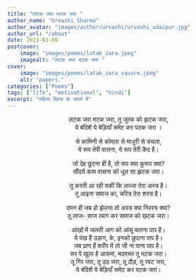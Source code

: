 ```yaml
---
title: "लटक जरा मटक जरा "
author_name: "Urvashi Sharma"
author_avatar: "images/author/urvashi/urvashi_udaipur.jpg"
author_url: "/about"
date: 2023-03-08
postcover:
    image: "images/poems/latak_zara.jpeg"
    imagealt: "लटक जरा मटक जरा "
cover:
    image: "images/poems/latak_zara_square.jpeg"
    alt: "papers."
categories: ["Poems"]
tags: ["life", "motivational", "hindi"]
excerpt: "महिला दिवस के संदर्भ में"
---
```

<center>

लटक जरा मटक जरा, तू जुल्फ को झटक जरा,<br>
ये बंदिशें ये बेड़ियाँ समेट कर पटक जरा ।

से कामिनी से कोमला से माधुरी से चंचला,<br>
ये रूप तेरी वासना, ये रूप तेरी कैद है। 

जो देह छूटना ही है, तो रूप क्या कुरूप क्या?<br> 
सौंदर्य काम वासना को धूल सा झटक जरा।

तू करती आ रही यकीं कि लज्जा तेरा अस्त्र है।<br> 
तू आइना समाज का, चरित्र तेरा शस्त्र है। 

दमन ही जब हो झेलना तो अस्त्र क्या निरस्त्र क्या?<br> 
तू लाज- साज त्याग कर समाज को खटक जरा।

आंखों में जलती आग को आंसू बताना पाप है।<br> 
ये पंख हैं उड़ान, के, इनको छुपाना पाप है।<br>
जब प्राण हैं शरीर में तो जी ना पाना पाप है।<br> 
सर पे खुला है आसमां, मदमस्त तू भटक जरा।<br> 
तू गिर जरा, तू उठ जरा, तू दौड़, तू रपट जरा,<br> 
ये बंदिशें ये बेड़ियाँ समेट कर पटक जरा।

</center>